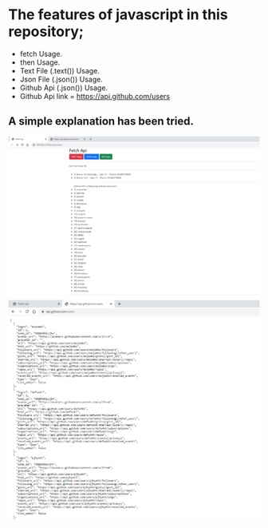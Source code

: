 # The features of javascript in this repository;
- fetch Usage.
- then Usage.
- Text File (.text()) Usage.
- Json File (.json()) Usage.
- Github Api (.json()) Usage.
- Github Api link = https://api.github.com/users

A simple explanation has been tried.
-------------------------------------------------------
![](img/fetch-api.png)
![](img/github-api.png)
